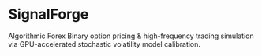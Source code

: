 # SignalForge
Algorithmic Forex Binary option pricing &amp; high-frequency trading simulation via GPU-accelerated stochastic volatility model calibration.
